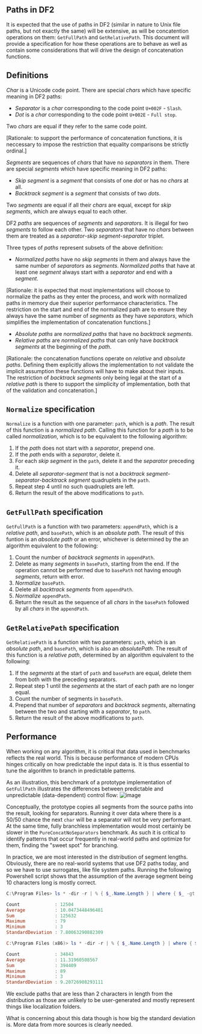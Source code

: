 ## Paths in DF2

It is expected that the use of paths in DF2 (similar in nature to Unix file paths, but not exactly the same) will be extensive, as will be concatention operations on them: `GetFullPath` and `GetRelativePath`. This document will provide a specification for how these operations are to behave as well as contain some considerations that will drive the design of concatenation functions.

## Definitions

_Char_ is a Unicode code point. There are special _chars_ which have specific meaning in DF2 paths:
- _Separator_ is a _char_ corresponding to the code point `U+002F` - `Slash`.
- _Dot_ is a _char_ corresponding to the code point `U+002E` - `Full stop`.

Two _chars_ are equal if they refer to the same code point.

[Rationale: to support the performance of concatenation functions, it is neccessary to impose the restriction that equality comparisons be strictly ordinal.]

_Segments_ are sequences of _chars_ that have no _separators_ in them. There are special _segments_ which have specific meaning in DF2 paths:
- _Skip segment_ is a _segment_ that consists of one _dot_ or has no _chars_ at all.
- _Backtrack segment_ is a _segment_ that consists of two _dots_.

Two _segments_ are equal if all their _chars_ are equal, except for _skip segments_, which are always equal to each other.

DF2 _paths_ are sequences of _segments_ and _separators_. It is illegal for two _segments_ to follow each other. Two _separators_ that have no _chars_ between them are treated as a _separator_-_skip segment_-_separator_ triplet.

Three types of _paths_ represent subsets of the above definition:
- _Normalized paths_ have no _skip segments_ in them and always have the same number of _separators_ as _segments_. _Normalized paths_ that have at least one _segment_ always start with a _separator_ and end with a _segment_.

[Rationale: it is expected that most implementations will choose to normalize the paths as they enter the process, and work with normalized paths in memory due their superior performance characteristics. The restriction on the start and end of the normalized path are to ensure they always have the same number of _segments_ as they have _separators_, which simplifies the implementation of concatenation functions.]

- _Absolute paths_ are _normalized paths_ that have no _backtrack segments_.
- _Relative paths_ are _normalized paths_ that can only have _backtrack segments_ at the beginning of the _path_.

[Rationale: the concatenation functions operate on _relative_ and _absolute paths_. Defining them explicitly allows the implementation to not validate the implicit assumption these functions will have to make about their inputs. The restriction of _backtrack segments_ only being legal at the start of a _relative path_ is there to support the simplicity of implementation, both that of the validation and concatenation.]

## `Normalize` specification

`Normalize` is a function with one parameter: `path`, which is a _path_. The result of this function is a _normalized path_. Calling this function for a _path_ is to be called _normalization_, which is to be equivalent to the following algorithm:

1. If the _path_ does not start with a _separator_, prepend one.
2. If the _path_ ends with a _separator_, delete it.
3. For each _skip segment_ in the `path`, delete it and the _separator_ preceding it.
4. Delete all _separator_-_segment_ that is not a _backtrack segment_-_separator_-_backtrack segment_ quadruplets in the `path`.
5. Repeat step 4 until no such quadruplets are left.
6. Return the result of the above modifications to `path`.

## `GetFullPath` specification

`GetFullPath` is a function with two parameters: `appendPath`, which is a _relative path_, and `basePath`, which is an _absolute path_. The result of this funtion is an _absolute path_ or an error, whichever is determined by the an algorithm equivalent to the following:

1. Count the number of _backtrack segments_ in `appendPath`.
2. Delete as many _segments_ in `basePath`, starting from the end. If the operation cannot be performed due to `basePath` not having enough _segments_, return with error.
3. _Normalize_ `basePath`.
4. Delete all _backtrack segments_ from `appendPath`.
5. _Normalize_ `appendPath`.
6. Return the result as the sequence of all _chars_ in the `basePath` followed by all _chars_ in the `appendPath`.

## `GetRelativePath` specification

`GetRelativePath` is a function with two parameters: `path`, which is an _absolute path_, and `basePath`, which is also an _absolutePath_. The result of this function is a _relative path_, determined by an algorithm equivalent to the following:

1. If the _segments_ at the start of `path` and `basePath` are equal, delete them from both with the preceding separators.
2. Repeat step 1 until the _segements_ at the start of each path are no longer equal.
3. Count the number of segments in `basePath`.
4. Prepend that number of _separators_ and _backtrack segments_, alternating between the two and starting with a _separator_, to `path`.
5. Return the result of the above modifications to `path`.

## Performance

When working on any algorithm, it is critical that data used in benchmarks reflects the real world. This is because performance of modern CPUs hinges critically on how predictable the input data is. It is thus essential to tune the algorithm to branch in predictable patterns.

As an illustration, this benchmark of a prototype implementation of `GetFullPath` illustrates the differences between predictable and unpredictable (data-dependent) control flow:
![image](https://user-images.githubusercontent.com/62474226/104724925-6e9a5c00-5742-11eb-963b-d19859d5465a.png)

Conceptually, the prototype copies all segments from the source paths into the result, looking for separators. Running it over data where there is a 50/50 chance the next `char` will be a separator will not be very performant. At the same time, fully branchless implementation would most certainly be slower in the `PureConcatNoSeparators` benchmark. As such it is critical to identify patterns that occur frequently in real-world paths and optimize for them, finding the "sweet spot" for branching.

In practice, we are most interested in the distribution of segment lengths. Obviously, there are no real-world systems that use DF2 paths today, and so we have to use surrogates, like file system paths. Running the following Powershell script shows that the assumption of the average segment being 10 characters long is mostly correct.
```Powershell
C:\Program Files> ls * -dir -r | % { $_.Name.Length } | where { $_ -gt 2 } | measure -all

Count             : 12504
Average           : 10.0473448496481
Sum               : 125632
Maximum           : 79
Minimum           : 3
StandardDeviation : 7.80063290882309

C:\Program Files (x86)> ls * -dir -r | % { $_.Name.Length } | where { $_ -gt 2 } | measure -all

Count             : 34843
Average           : 11.31960508567
Sum               : 394409
Maximum           : 89
Minimum           : 3
StandardDeviation : 9.20726908293111
```
We exclude paths that are less than 2 characters in length from the distribution as those are unlikely to be user-generated and mostly represent things like localization folders.

What is concerning about this data though is how big the standard deviation is. More data from more sources is clearly needed.
